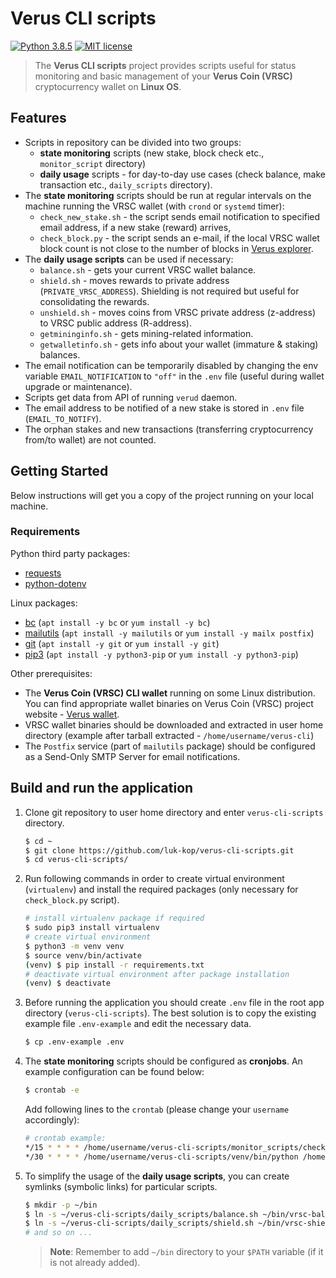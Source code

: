 # Verus CLI scripts 

[![Python 3.8.5](https://img.shields.io/badge/python-3.8.5-blue.svg)](https://www.python.org/downloads/release/python-377/)
[![MIT license](https://img.shields.io/badge/License-MIT-blue.svg)](https://lbesson.mit-license.org/)

> The **Verus CLI scripts** project provides scripts useful for status monitoring and basic management of your **Verus Coin (VRSC)** cryptocurrency wallet on **Linux OS**.


## Features
* Scripts in repository can be divided into two groups:
  * **state monitoring** scripts (new stake, block check etc., `monitor_script` directory)
  * **daily usage** scripts - for day-to-day use cases (check balance, make transaction etc., `daily_scripts` directory).
* The **state monitoring** scripts should be run at regular intervals on the machine running the VRSC wallet (with `crond` or `systemd` timer):
  * `check_new_stake.sh` - the script sends email notification to specified email address, if a new stake (reward) arrives, 
  * `check_block.py` - the script sends an e-mail, if the local VRSC wallet block count is not close to the number of blocks in [Verus explorer](https://explorer.verus.io/).
* The **daily usage scripts** can be used if necessary:
  * `balance.sh` - gets your current VRSC wallet balance.
  * `shield.sh` - moves rewards to private address (`PRIVATE_VRSC_ADDRESS`). Shielding is not required but useful for consolidating the rewards.
  * `unshield.sh` - moves coins from VRSC private address (z-address) to VRSC public address (R-address).
  * `getmininginfo.sh` - gets mining-related information.
  * `getwalletinfo.sh` - gets info about your wallet (immature & staking) balances.
* The email notification can be temporarily disabled by changing the env variable `EMAIL_NOTIFICATION` to `"off"` in the `.env` file  (useful during wallet upgrade or maintenance).
* Scripts get data from API of running `verud` daemon.
* The email address to be notified of a new stake is stored in `.env` file (`EMAIL_TO_NOTIFY`).
* The orphan stakes and new transactions (transferring cryptocurrency from/to wallet) are not counted.

## Getting Started

Below instructions will get you a copy of the project running on your local machine.

### Requirements
Python third party packages:
* [requests](https://docs.python-requests.org/en/master/)
* [python-dotenv](https://pypi.org/project/python-dotenv/)

Linux packages:
* [bc](https://www.gnu.org/software/bc/) (`apt install -y bc` or `yum install -y bc`)
* [mailutils](https://mailutils.org/) (`apt install -y mailutils` or `yum install -y mailx postfix`)
* [git](https://git-scm.com/download/linux) (`apt install -y git` or `yum install -y git`)
* [pip3](https://pip.pypa.io/en/stable/) (`apt install -y python3-pip` or `yum install -y python3-pip`)

Other prerequisites:
* The **Verus Coin (VRSC) CLI wallet** running on some Linux distribution. You can find appropriate wallet binaries on Verus Coin (VRSC) project website - [Verus wallet](https://verus.io/wallet/command-wallet).
* VRSC wallet binaries should be downloaded and extracted in user home directory (example after tarball extracted - `/home/username/verus-cli`)
* The `Postfix` service (part of `mailutils` package) should be configured as a Send-Only SMTP Server for email notifications.

## Build and run the application
1. Clone git repository to user home directory and enter `verus-cli-scripts` directory.
    ```bash
    $ cd ~
    $ git clone https://github.com/luk-kop/verus-cli-scripts.git
    $ cd verus-cli-scripts/
    ```
2. Run following commands in order to create virtual environment (`virtualenv`) and install the required packages (only necessary for `check_block.py` script).
    ```bash
    # install virtualenv package if required
    $ sudo pip3 install virtualenv
    # create virtual environment
    $ python3 -m venv venv
    $ source venv/bin/activate
    (venv) $ pip install -r requirements.txt
    # deactivate virtual environment after package installation
    (venv) $ deactivate
    ```

3. Before running the application you should create `.env` file in the root app directory (`verus-cli-scripts`). The best solution is to copy the existing example file `.env-example` and edit the necessary data.
    ```bash
    $ cp .env-example .env
    ```

4. The **state monitoring** scripts should be configured as **cronjobs**. An example configuration can be found below:
    ```bash
    $ crontab -e
    ```
    Add following lines to the `crontab` (please change your `username` accordingly):
    ```bash
    # crontab example:
    */15 * * * * /home/username/verus-cli-scripts/monitor_scripts/check_new_stake.sh
    */30 * * * * /home/username/verus-cli-scripts/venv/bin/python /home/username/verus-cli-scripts/monitor_scripts/check_block.py
    ```
5. To simplify the usage of the **daily usage scripts**, you can create symlinks (symbolic links) for particular scripts.
    ```bash
    $ mkdir -p ~/bin
    $ ln -s ~/verus-cli-scripts/daily_scripts/balance.sh ~/bin/vrsc-balance
    $ ln -s ~/verus-cli-scripts/daily_scripts/shield.sh ~/bin/vrsc-shield
    # and so on ...
    ```
    > **Note**: Remember to add `~/bin` directory to your `$PATH` variable (if it is not already added).